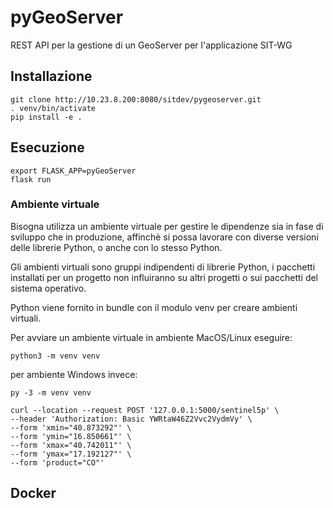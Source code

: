 
# pyGeoServer
REST API per la gestione di un GeoServer per l'applicazione SIT-WG

## Installazione

```
git clone http://10.23.8.200:8080/sitdev/pygeoserver.git
. venv/bin/activate
pip install -e .
```

## Esecuzione
```
export FLASK_APP=pyGeoServer
flask run
```

### Ambiente virtuale
Bisogna utilizza un ambiente virtuale per gestire le dipendenze sia in fase di sviluppo che in produzione, affinchè si possa lavorare con diverse versioni delle librerie Python, o anche con lo stesso Python.

Gli ambienti virtuali sono gruppi indipendenti di librerie Python, i pacchetti installati per un progetto non influiranno su altri progetti o sui pacchetti del sistema operativo.

Python viene fornito in bundle con il modulo venv per creare ambienti virtuali.

Per avviare un ambiente virtuale in ambiente MacOS/Linux eseguire:
```
python3 -m venv venv
```

per ambiente Windows invece:
```
py -3 -m venv venv
```

```
curl --location --request POST '127.0.0.1:5000/sentinel5p' \
--header 'Authorization: Basic YWRtaW46Z2Vvc2VydmVy' \
--form 'xmin="40.873292"' \
--form 'ymin="16.850661"' \
--form 'xmax="40.742011"' \
--form 'ymax="17.192127"' \
--form 'product="CO"'
```

## Docker


